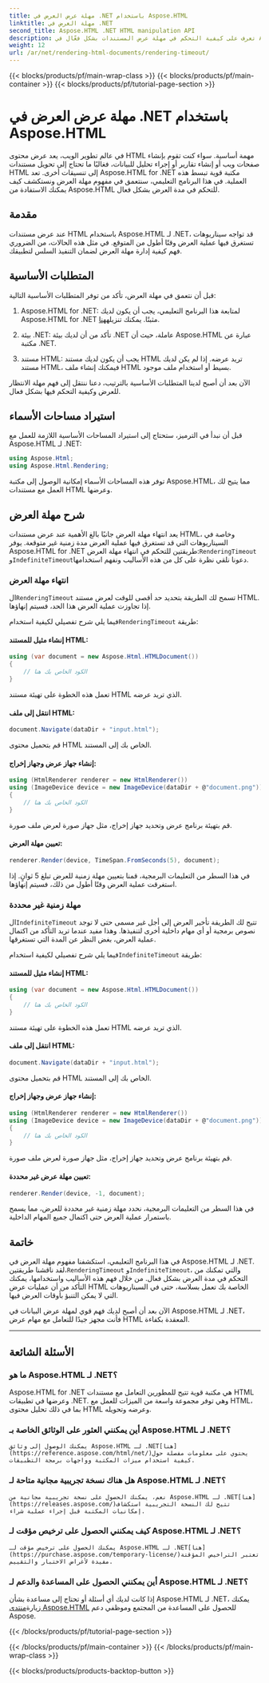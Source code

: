 ```yaml
---
title: مهلة عرض العرض في .NET باستخدام Aspose.HTML
linktitle: مهلة العرض في .NET
second_title: Aspose.HTML .NET HTML manipulation API
description: تعرف على كيفية التحكم في مهلة عرض المستندات بشكل فعّال في Aspose.HTML for .NET. استكشف خيارات العرض وتأكد من عرض مستند HTML بسلاسة.
weight: 12
url: /ar/net/rendering-html-documents/rendering-timeout/
---
```


{{< blocks/products/pf/main-wrap-class >}}
{{< blocks/products/pf/main-container >}}
{{< blocks/products/pf/tutorial-page-section >}}

# مهلة عرض العرض في .NET باستخدام Aspose.HTML


في عالم تطوير الويب، يعد عرض محتوى HTML مهمة أساسية. سواء كنت تقوم بإنشاء صفحات ويب أو إنشاء تقارير أو إجراء تحليل للبيانات، فغالبًا ما تحتاج إلى تحويل مستندات HTML إلى تنسيقات أخرى. تعد Aspose.HTML for .NET مكتبة قوية تبسط هذه العملية. في هذا البرنامج التعليمي، سنتعمق في مفهوم مهلة العرض ونستكشف كيف يمكنك الاستفادة من Aspose.HTML للتحكم في مدة العرض بشكل فعال.

## مقدمة

عند عرض مستندات HTML باستخدام Aspose.HTML لـ .NET، قد تواجه سيناريوهات تستغرق فيها عملية العرض وقتًا أطول من المتوقع. في مثل هذه الحالات، من الضروري فهم كيفية إدارة مهلة العرض لضمان التنفيذ السلس لتطبيقك.

## المتطلبات الأساسية

قبل أن نتعمق في مهلة العرض، تأكد من توفر المتطلبات الأساسية التالية:

1. Aspose.HTML for .NET: لمتابعة هذا البرنامج التعليمي، يجب أن يكون لديك Aspose.HTML for .NET مثبتًا. يمكنك تنزيله[هنا](https://releases.aspose.com/html/net/).

2. بيئة .NET: تأكد من أن لديك بيئة .NET عاملة، حيث أن Aspose.HTML عبارة عن مكتبة .NET.

3. مستند HTML: يجب أن يكون لديك مستند HTML تريد عرضه. إذا لم يكن لديك مستند HTML، فيمكنك إنشاء ملف HTML بسيط أو استخدام ملف موجود.

الآن بعد أن أصبح لدينا المتطلبات الأساسية بالترتيب، دعنا ننتقل إلى فهم مهلة الانتظار للعرض وكيفية التحكم فيها بشكل فعال.

## استيراد مساحات الأسماء

قبل أن نبدأ في الترميز، ستحتاج إلى استيراد المساحات الأساسية اللازمة للعمل مع Aspose.HTML لـ .NET:

```csharp
using Aspose.Html;
using Aspose.Html.Rendering;
```

توفر هذه المساحات الأسماء إمكانية الوصول إلى مكتبة Aspose.HTML، مما يتيح لك العمل مع مستندات HTML وعرضها.

## شرح مهلة العرض

يعد انتهاء مهلة العرض جانبًا بالغ الأهمية عند عرض مستندات HTML، وخاصة في السيناريوهات التي قد تستغرق فيها عملية العرض مدة زمنية غير متوقعة. يوفر Aspose.HTML for .NET طريقتين للتحكم في انتهاء مهلة العرض:`RenderingTimeout` و`IndefiniteTimeout`دعونا نلقي نظرة على كل من هذه الأساليب ونفهم استخدامها.

### انتهاء مهلة العرض

 ال`RenderingTimeout` تسمح لك الطريقة بتحديد حد أقصى للوقت لعرض مستند HTML. إذا تجاوزت عملية العرض هذا الحد، فسيتم إنهاؤها.

 فيما يلي شرح تفصيلي لكيفية استخدام`RenderingTimeout` طريقة:

#### إنشاء مثيل للمستند HTML:

   ```csharp
   using (var document = new Aspose.Html.HTMLDocument())
   {
       // الكود الخاص بك هنا
   }
   ```

   تعمل هذه الخطوة على تهيئة مستند HTML الذي تريد عرضه.

#### انتقل إلى ملف HTML:

   ```csharp
   document.Navigate(dataDir + "input.html");
   ```

   قم بتحميل محتوى HTML الخاص بك إلى المستند.

#### إنشاء جهاز عرض وجهاز إخراج:

   ```csharp
   using (HtmlRenderer renderer = new HtmlRenderer())
   using (ImageDevice device = new ImageDevice(dataDir + @"document.png"))
   {
       // الكود الخاص بك هنا
   }
   ```

   قم بتهيئة برنامج عرض وتحديد جهاز إخراج، مثل جهاز صورة لعرض ملف صورة.

#### تعيين مهلة العرض:

   ```csharp
   renderer.Render(device, TimeSpan.FromSeconds(5), document);
   ```

   في هذا السطر من التعليمات البرمجية، قمنا بتعيين مهلة زمنية للعرض تبلغ 5 ثوانٍ. إذا استغرقت عملية العرض وقتًا أطول من ذلك، فسيتم إنهاؤها.

### مهلة زمنية غير محددة

 ال`IndefiniteTimeout` تتيح لك الطريقة تأخير العرض إلى أجل غير مسمى حتى لا توجد نصوص برمجية أو أي مهام داخلية أخرى لتنفيذها. وهذا مفيد عندما تريد التأكد من اكتمال عملية العرض، بغض النظر عن المدة التي تستغرقها.

 فيما يلي شرح تفصيلي لكيفية استخدام`IndefiniteTimeout` طريقة:

#### إنشاء مثيل للمستند HTML:

   ```csharp
   using (var document = new Aspose.Html.HTMLDocument())
   {
       // الكود الخاص بك هنا
   }
   ```

   تعمل هذه الخطوة على تهيئة مستند HTML الذي تريد عرضه.

#### انتقل إلى ملف HTML:

   ```csharp
   document.Navigate(dataDir + "input.html");
   ```

   قم بتحميل محتوى HTML الخاص بك إلى المستند.

#### إنشاء جهاز عرض وجهاز إخراج:

   ```csharp
   using (HtmlRenderer renderer = new HtmlRenderer())
   using (ImageDevice device = new ImageDevice(dataDir + @"document.png"))
   {
       // الكود الخاص بك هنا
   }
   ```

   قم بتهيئة برنامج عرض وتحديد جهاز إخراج، مثل جهاز صورة لعرض ملف صورة.

#### تعيين مهلة عرض غير محددة:

   ```csharp
   renderer.Render(device, -1, document);
   ```

   في هذا السطر من التعليمات البرمجية، نحدد مهلة زمنية غير محددة للعرض، مما يسمح باستمرار عملية العرض حتى اكتمال جميع المهام الداخلية.

## خاتمة

 في هذا البرنامج التعليمي، استكشفنا مفهوم مهلة العرض في Aspose.HTML لـ .NET. لقد ناقشنا طريقتين،`RenderingTimeout` و`IndefiniteTimeout`، والتي تمكنك من التحكم في مدة العرض بشكل فعال. من خلال فهم هذه الأساليب واستخدامها، يمكنك التأكد من أن عمليات عرض HTML الخاصة بك تعمل بسلاسة، حتى في السيناريوهات التي لا يمكن التنبؤ بأوقات العرض فيها.

الآن بعد أن أصبح لديك فهم قوي لمهلة عرض البيانات في Aspose.HTML لـ .NET، فأنت مجهز جيدًا للتعامل مع مهام عرض HTML المعقدة بكفاءة.

---

## الأسئلة الشائعة

### ما هو Aspose.HTML لـ .NET؟
   Aspose.HTML for .NET هي مكتبة قوية تتيح للمطورين التعامل مع مستندات HTML وعرضها في تطبيقات .NET. وهي توفر مجموعة واسعة من الميزات للعمل مع HTML، بما في ذلك تحليل محتوى HTML وعرضه وتحويله.

### أين يمكنني العثور على الوثائق الخاصة بـ Aspose.HTML لـ .NET؟
    يمكنك الوصول إلى وثائق Aspose.HTML لـ .NET[هنا](https://reference.aspose.com/html/net/)يحتوي على معلومات مفصلة حول كيفية استخدام ميزات المكتبة وواجهات برمجة التطبيقات.

### هل هناك نسخة تجريبية مجانية متاحة لـ Aspose.HTML لـ .NET؟
    نعم، يمكنك الحصول على نسخة تجريبية مجانية من Aspose.HTML لـ .NET[هنا](https://releases.aspose.com/)تتيح لك النسخة التجريبية استكشاف إمكانيات المكتبة قبل إجراء عملية شراء.

### كيف يمكنني الحصول على ترخيص مؤقت لـ Aspose.HTML لـ .NET؟
    يمكنك الحصول على ترخيص مؤقت لـ Aspose.HTML لـ .NET[هنا](https://purchase.aspose.com/temporary-license/)تعتبر التراخيص المؤقتة مفيدة لأغراض الاختبار والتقييم.

### أين يمكنني الحصول على المساعدة والدعم لـ Aspose.HTML لـ .NET؟
   إذا كانت لديك أي أسئلة أو تحتاج إلى مساعدة بشأن Aspose.HTML لـ .NET، يمكنك زيارة[منتدى Aspose.HTML](https://forum.aspose.com/) للحصول على المساعدة من المجتمع وموظفي دعم Aspose.




{{< /blocks/products/pf/tutorial-page-section >}}

{{< /blocks/products/pf/main-container >}}
{{< /blocks/products/pf/main-wrap-class >}}

{{< blocks/products/products-backtop-button >}}
